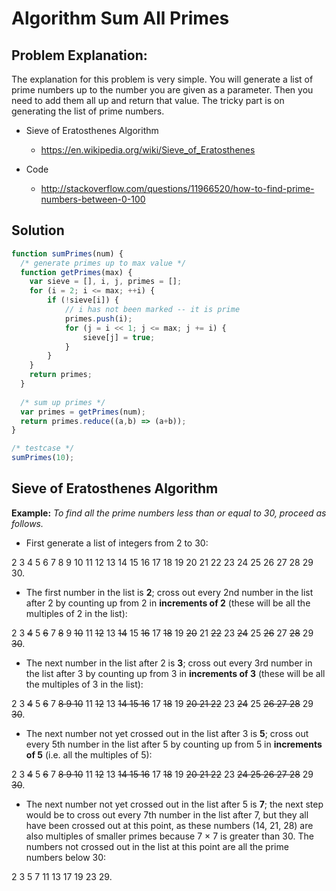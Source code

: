 # Algorithm Sum All Primes

## Problem Explanation:
The explanation for this problem is very simple. You will generate a list of prime numbers up to the number you are given as a parameter. Then you need to add them all up and return that value. The tricky part is on generating the list of prime numbers.

- Sieve of Eratosthenes Algorithm
  - https://en.wikipedia.org/wiki/Sieve_of_Eratosthenes
  
- Code
  - http://stackoverflow.com/questions/11966520/how-to-find-prime-numbers-between-0-100
  
## Solution
```JavaScript
function sumPrimes(num) {
  /* generate primes up to max value */
  function getPrimes(max) {
    var sieve = [], i, j, primes = [];
    for (i = 2; i <= max; ++i) {
        if (!sieve[i]) {
            // i has not been marked -- it is prime
            primes.push(i);
            for (j = i << 1; j <= max; j += i) {
                sieve[j] = true;
            }
        }
    }
    return primes;
  }
  
  /* sum up primes */
  var primes = getPrimes(num);    
  return primes.reduce((a,b) => (a+b));
}

/* testcase */
sumPrimes(10);
```

## Sieve of Eratosthenes Algorithm
**__Example:__**
*To find all the prime numbers less than or equal to 30, proceed as follows.*
- First generate a list of integers from 2 to 30:

2 3 4 5 6 7 8 9 10 11 12 13 14 15 16 17 18 19 20 21 22 23 24 25 26 27 28 29 30.

- The first number in the list is **2**; cross out every 2nd number in the list after 2 by counting up from 2 in **increments of 2** (these will be all the multiples of 2 in the list):

2 3 ~~4~~ 5 ~~6~~ 7 ~~8~~ 9 ~~10~~ 11 ~~12~~ 13 ~~14~~ 15 ~~16~~ 17 ~~18~~ 19 ~~20~~ 21 ~~22~~ 23 ~~24~~ 25 ~~26~~ 27 ~~28~~ 29 ~~30~~.

- The next number in the list after 2 is **3**; cross out every 3rd number in the list after 3 by counting up from 3 in **increments of 3** (these will be all the multiples of 3 in the list):

2 3 ~~4~~ 5 ~~6~~ 7 ~~8 9 10~~ 11 ~~12~~ 13 ~~14 15 16~~ 17 ~~18~~ 19 ~~20 21 22~~ 23 ~~24~~ 25 ~~26 27 28~~ 29 ~~30~~.

- The next number not yet crossed out in the list after 3 is **5**; cross out every 5th number in the list after 5 by counting up from 5 in **increments of 5** (i.e. all the multiples of 5):

2 3 ~~4~~ 5 ~~6~~ 7 ~~8 9 10~~ 11 ~~12~~ 13 ~~14 15 16~~ 17 ~~18~~ 19 ~~20 21 22~~ 23 ~~24 25 26 27 28~~ 29 ~~30~~.

- The next number not yet crossed out in the list after 5 is **7**; the next step would be to cross out every 7th number in the list after 7, but they all have been crossed out at this point, as these numbers (14, 21, 28) are also multiples of smaller primes because 7 × 7 is greater than 30. The numbers not crossed out in the list at this point are all the prime numbers below 30:

2 3 5 7 11 13 17 19 23 29.
